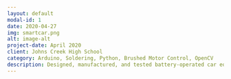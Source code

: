 ```yaml
---
layout: default
modal-id: 1
date: 2020-04-27
img: smartcar.png
alt: image-alt
project-date: April 2020
client: Johns Creek High School
category: Arduino, Soldering, Python, Brushed Motor Control, OpenCV
description: Designed, manufactured, and tested battery-operated car equipped with custom Ping Pong turret. Integrated mecanum drivetrain with omni-directional drive capabilities. Integrated flywheels and OpenCV for turret targeting. Used Virtual Network Computing with custom Python GUI for car control and data visualization. 
---
```

